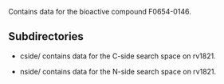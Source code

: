 Contains data for the bioactive compound F0654-0146.

## Subdirectories

- cside/ contains data for the C-side search space on rv1821.

- nside/ contains data for the N-side search space on rv1821.

